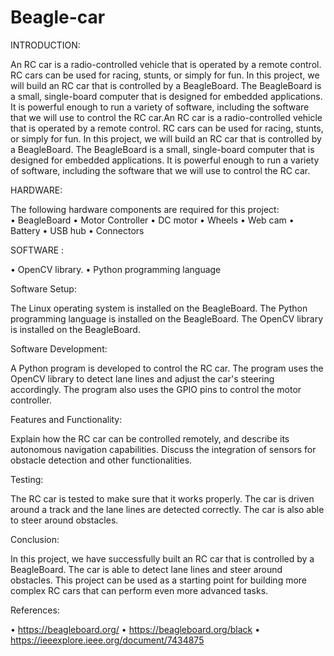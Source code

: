 # Beagle-car

INTRODUCTION:

   An RC car is a radio-controlled vehicle that is operated by a remote control. RC cars can be used for racing, stunts, or simply for fun. In this project, we will build an RC car that is controlled by a BeagleBoard. The BeagleBoard is a small, single-board computer that is designed for embedded applications. It is powerful enough to run a variety of software, including the software that we will use to control the RC car.An RC car is a radio-controlled vehicle that is operated by a remote control. RC cars can be used for racing, stunts, or simply for fun. In this project, we will build an RC car that is controlled by a BeagleBoard. The BeagleBoard is a small, single-board computer that is designed for embedded applications. It is powerful enough to run a variety of software, including the software that we will use to control the RC car.

HARDWARE:

The following hardware components are required for this project:  
•	BeagleBoard
•	Motor Controller
•	DC motor 
•	Wheels
•	Web cam
•	Battery 
•	USB hub
•	Connectors

SOFTWARE :

•	OpenCV library.
•	Python programming language

Software Setup:  

   The Linux operating system is installed on the BeagleBoard. The Python programming language is installed on the BeagleBoard. The OpenCV library is installed on the BeagleBoard.

Software Development:

   A Python program is developed to control the RC car. The program uses the OpenCV library to detect lane lines and adjust the car's steering accordingly. The program also uses the GPIO pins to control the motor controller.

Features and Functionality:

   Explain how the RC car can be controlled remotely, and describe its autonomous navigation capabilities. Discuss the integration of sensors for obstacle detection and other functionalities.

Testing:

   The RC car is tested to make sure that it works properly. The car is driven around a track and the lane lines are detected correctly. The car is also able to steer around obstacles.

Conclusion:

   In this project, we have successfully built an RC car that is controlled by a BeagleBoard. The car is able to detect lane lines and steer around obstacles. This project can be used as a starting point for building more complex RC cars that can perform even more advanced tasks.

 References:

•	https://beagleboard.org/
•	https://beagleboard.org/black
•	https://ieeexplore.ieee.org/document/7434875
